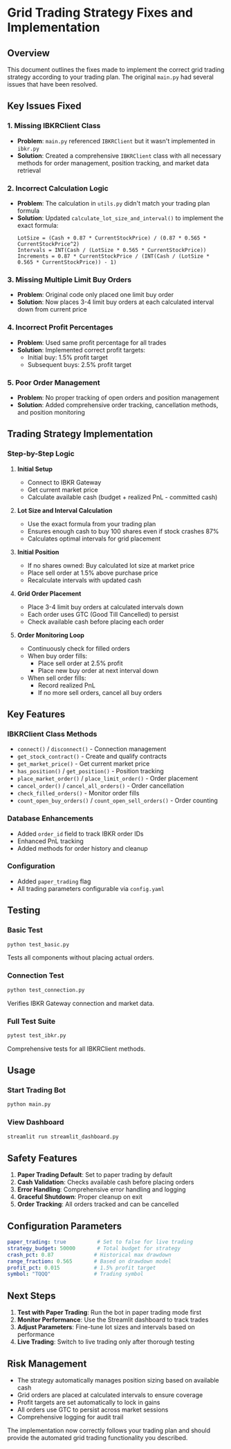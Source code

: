 # Grid Trading Strategy Fixes and Implementation

## Overview
This document outlines the fixes made to implement the correct grid trading strategy according to your trading plan. The original `main.py` had several issues that have been resolved.

## Key Issues Fixed

### 1. **Missing IBKRClient Class**
- **Problem**: `main.py` referenced `IBKRClient` but it wasn't implemented in `ibkr.py`
- **Solution**: Created a comprehensive `IBKRClient` class with all necessary methods for order management, position tracking, and market data retrieval

### 2. **Incorrect Calculation Logic**
- **Problem**: The calculation in `utils.py` didn't match your trading plan formula
- **Solution**: Updated `calculate_lot_size_and_interval()` to implement the exact formula:
  ```
  LotSize = (Cash + 0.87 * CurrentStockPrice) / (0.87 * 0.565 * CurrentStockPrice^2)
  Intervals = INT(Cash / (LotSize * 0.565 * CurrentStockPrice))
  Increments = 0.87 * CurrentStockPrice / (INT(Cash / (LotSize * 0.565 * CurrentStockPrice)) - 1)
  ```

### 3. **Missing Multiple Limit Buy Orders**
- **Problem**: Original code only placed one limit buy order
- **Solution**: Now places 3-4 limit buy orders at each calculated interval down from current price

### 4. **Incorrect Profit Percentages**
- **Problem**: Used same profit percentage for all trades
- **Solution**: Implemented correct profit targets:
  - Initial buy: 1.5% profit target
  - Subsequent buys: 2.5% profit target

### 5. **Poor Order Management**
- **Problem**: No proper tracking of open orders and position management
- **Solution**: Added comprehensive order tracking, cancellation methods, and position monitoring

## Trading Strategy Implementation

### Step-by-Step Logic

1. **Initial Setup**
   - Connect to IBKR Gateway
   - Get current market price
   - Calculate available cash (budget + realized PnL - committed cash)

2. **Lot Size and Interval Calculation**
   - Use the exact formula from your trading plan
   - Ensures enough cash to buy 100 shares even if stock crashes 87%
   - Calculates optimal intervals for grid placement

3. **Initial Position**
   - If no shares owned: Buy calculated lot size at market price
   - Place sell order at 1.5% above purchase price
   - Recalculate intervals with updated cash

4. **Grid Order Placement**
   - Place 3-4 limit buy orders at calculated intervals down
   - Each order uses GTC (Good Till Cancelled) to persist
   - Check available cash before placing each order

5. **Order Monitoring Loop**
   - Continuously check for filled orders
   - When buy order fills:
     - Place sell order at 2.5% profit
     - Place new buy order at next interval down
   - When sell order fills:
     - Record realized PnL
     - If no more sell orders, cancel all buy orders

## Key Features

### IBKRClient Class Methods
- `connect()` / `disconnect()` - Connection management
- `get_stock_contract()` - Create and qualify contracts
- `get_market_price()` - Get current market price
- `has_position()` / `get_position()` - Position tracking
- `place_market_order()` / `place_limit_order()` - Order placement
- `cancel_order()` / `cancel_all_orders()` - Order cancellation
- `check_filled_orders()` - Monitor order fills
- `count_open_buy_orders()` / `count_open_sell_orders()` - Order counting

### Database Enhancements
- Added `order_id` field to track IBKR order IDs
- Enhanced PnL tracking
- Added methods for order history and cleanup

### Configuration
- Added `paper_trading` flag
- All trading parameters configurable via `config.yaml`

## Testing

### Basic Test
```bash
python test_basic.py
```
Tests all components without placing actual orders.

### Connection Test
```bash
python test_connection.py
```
Verifies IBKR Gateway connection and market data.

### Full Test Suite
```bash
pytest test_ibkr.py
```
Comprehensive tests for all IBKRClient methods.

## Usage

### Start Trading Bot
```bash
python main.py
```

### View Dashboard
```bash
streamlit run streamlit_dashboard.py
```

## Safety Features

1. **Paper Trading Default**: Set to paper trading by default
2. **Cash Validation**: Checks available cash before placing orders
3. **Error Handling**: Comprehensive error handling and logging
4. **Graceful Shutdown**: Proper cleanup on exit
5. **Order Tracking**: All orders tracked and can be cancelled

## Configuration Parameters

```yaml
paper_trading: true          # Set to false for live trading
strategy_budget: 50000       # Total budget for strategy
crash_pct: 0.87             # Historical max drawdown
range_fraction: 0.565       # Based on drawdown model
profit_pct: 0.015           # 1.5% profit target
symbol: "TQQQ"              # Trading symbol
```

## Next Steps

1. **Test with Paper Trading**: Run the bot in paper trading mode first
2. **Monitor Performance**: Use the Streamlit dashboard to track trades
3. **Adjust Parameters**: Fine-tune lot sizes and intervals based on performance
4. **Live Trading**: Switch to live trading only after thorough testing

## Risk Management

- The strategy automatically manages position sizing based on available cash
- Grid orders are placed at calculated intervals to ensure coverage
- Profit targets are set automatically to lock in gains
- All orders use GTC to persist across market sessions
- Comprehensive logging for audit trail

The implementation now correctly follows your trading plan and should provide the automated grid trading functionality you described. 